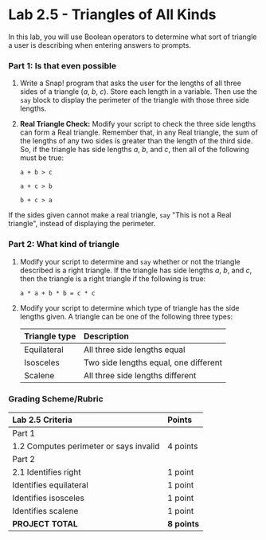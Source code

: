 # Lab 2.5 - Triangles of All Kinds

In this lab, you will use Boolean operators to determine what sort of triangle a user is describing when entering answers to prompts.

### Part 1: Is that even possible

1. Write a Snap! program that asks the user for the lengths of all three sides of a triangle \(_a_, _b_, _c_\). Store each length in a variable. Then use the `say` block to display the perimeter of the triangle with those three side lengths.
2. **Real Triangle Check:** Modify your script to check the three side lengths can form a Real triangle. Remember that, in any Real triangle, the sum of the lengths of any two sides is greater than the length of the third side. So, if the triangle has side lengths _a_, _b_, and _c_, then all of the following must be true:

   `a + b > c`

   `a + c > b`

   `b + c > a`

If the sides given cannot make a real triangle, `say` "This is not a Real triangle", instead of displaying the perimeter.

### Part 2: What kind of triangle

1. Modify your script to determine and `say` whether or not the triangle described is a right triangle. If the triangle has side lengths _a_, _b_, and _c_, then the triangle is a right triangle if the following is true:

   `a * a + b * b = c * c`

2. Modify your script to determine which type of triangle has the side lengths given. A triangle can be one of the following three types:

   | Triangle type | Description |
   | :--- | :--- |
   | Equilateral | All three side lengths equal |
   | Isosceles | Two side lengths equal, one different |
   | Scalene | All three side lengths different |

### Grading Scheme/Rubric

| **Lab 2.5 Criteria** | Points |
| :--- | :--- |
| Part 1 |  |
| 1.2 Computes perimeter or says invalid | 4 points |
| Part 2 |  |
| 2.1 Identifies right | 1 point |
| Identifies equilateral | 1 point |
| Identifies isosceles | 1 point |
| Identifies scalene | 1 point |
| **PROJECT TOTAL** | **8 points** |

